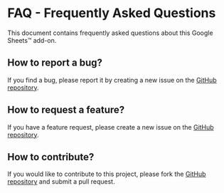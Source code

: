 # FAQ - Frequently Asked Questions

This document contains frequently asked questions about this Google Sheets™️ add-on.

## How to report a bug?

If you find a bug, please report it by creating a new issue on the [GitHub repository](https://github.com/ilanlal/ss-json-editor/issues).

## How to request a feature?

If you have a feature request, please create a new issue on the [GitHub repository](https://www.github.com/ilanlal/ss-json-editor/issues).

## How to contribute?

If you would like to contribute to this project, please fork the [GitHub repository](https://www.github.com/ilanlal/ss-json-editor) and submit a pull request.
